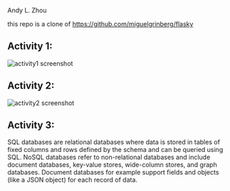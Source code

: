 Andy L. Zhou
&nbsp;

this repo is a clone of https://github.com/miguelgrinberg/flasky

## Activity 1:
![activity1 screenshot](Activity1.png "Activity 1 screenshot")


## Activity 2:

![activity2 screenshot](Activity2.png "Activity 1 screenshot")

## Activity 3:
SQL databases are relational databases where data is stored in tables of fixed columns 
and rows defined by the schema and can be queried using SQL. NoSQL databases refer to non-relational databases 
and include document databases, key-value stores, wide-column stores, and graph databases.
Document databases for example support fields and objects (like a JSON object) for each record of data. 


 

